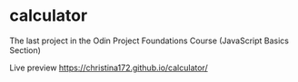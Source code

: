 # calculator

The last project in the Odin Project Foundations Course (JavaScript Basics Section)

Live preview https://christina172.github.io/calculator/
